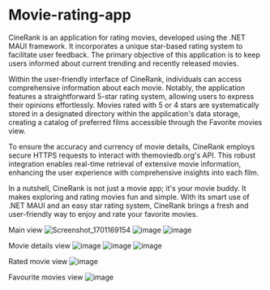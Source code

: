 # Movie-rating-app
CineRank is an application for rating movies, developed using the .NET MAUI framework. It incorporates a unique star-based rating system to facilitate user feedback. The primary objective of this application is to keep users informed about current trending and recently released movies.

Within the user-friendly interface of CineRank, individuals can access comprehensive information about each movie. Notably, the application features a straightforward 5-star rating system, allowing users to express their opinions effortlessly. Movies rated with 5 or 4 stars are systematically stored in a designated directory within the application's data storage, creating a catalog of preferred films accessible through the Favorite movies view.

To ensure the accuracy and currency of movie details, CineRank employs secure HTTPS requests to interact with themoviedb.org's API. This robust integration enables real-time retrieval of extensive movie information, enhancing the user experience with comprehensive insights into each film.

In a nutshell, CineRank is not just a movie app; it's your movie buddy. It makes exploring and rating movies fun and simple. With its smart use of .NET MAUI and an easy star rating system, CineRank brings a fresh and user-friendly way to enjoy and rate your favorite movies.


Main view
![Screenshot_1701169154](https://github.com/duygu-d/Movie-rating-app/assets/64774358/f19388ed-ba22-486d-8293-18ce962b6d89)
![image](https://github.com/duygu-d/Movie-rating-app/assets/64774358/44550849-4550-4a56-bcc5-eb80f057ea8d)
![image](https://github.com/duygu-d/Movie-rating-app/assets/64774358/68b2c427-1a02-4e1f-8e3b-7065567e843c)

Movie details view
![image](https://github.com/duygu-d/Movie-rating-app/assets/64774358/6a22205b-a117-43c6-9c0e-04095fd07a09)
![image](https://github.com/duygu-d/Movie-rating-app/assets/64774358/20458052-916c-40aa-b0cd-5341c8e74bbc)
![image](https://github.com/duygu-d/Movie-rating-app/assets/64774358/2fbb9d9c-08f0-491c-bd36-7991e79eb87a)

Rated movie view
![image](https://github.com/duygu-d/Movie-rating-app/assets/64774358/e44bc5b1-2ca6-41f8-b080-d99a249a6b2b)

Favourite movies view
![image](https://github.com/duygu-d/Movie-rating-app/assets/64774358/faa15634-4555-438e-a5a5-7b874e6b42fc)






